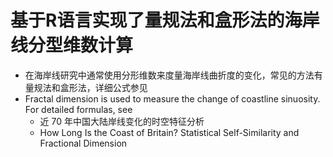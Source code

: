 # 基于R语言实现了量规法和盒形法的海岸线分型维数计算

- 在海岸线研究中通常使用分形维数来度量海岸线曲折度的变化，常见的方法有量规法和盒形法，详细公式参见
- Fractal dimension is used to measure the change of coastline sinuosity. For detailed formulas, see
  - 近 70 年中国大陆岸线变化的时空特征分析
  - How Long Is the Coast of Britain? Statistical Self-Similarity and Fractional Dimension 
